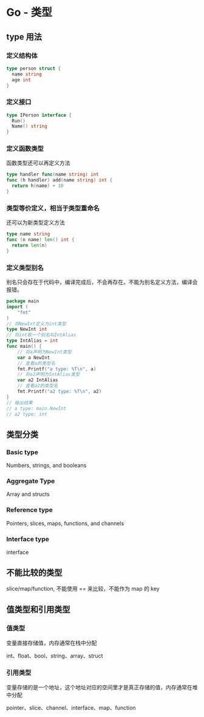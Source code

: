 # Go - 类型

## type 用法

### 定义结构体

```go
type person struct {
  name string
  age int
}
```

### 定义接口

```go
type IPerson interface {
  Run()
  Name() string
}
```

### 定义函数类型

函数类型还可以再定义方法

```go
type handler func(name string) int
func (h handler) add(name string) int {
  return h(name) + 10
}
```

### 类型等价定义，相当于类型重命名

还可以为新类型定义方法

```go
type name string
func (n name) len() int {
  return len(n)
}
```

### 定义类型别名

别名只会存在于代码中，编译完成后，不会再存在。不能为别名定义方法，编译会报错。

```go
package main
import (
    "fmt"
)
// 将NewInt定义为int类型
type NewInt int
// 将int取一个别名叫IntAlias
type IntAlias = int
func main() {
    // 将a声明为NewInt类型
    var a NewInt
    // 查看a的类型名
    fmt.Printf("a type: %T\n", a)
    // 将a2声明为IntAlias类型
    var a2 IntAlias
    // 查看a2的类型名
    fmt.Printf("a2 type: %T\n", a2)
}
// 输出结果
// a type: main.NewInt
// a2 type: int
```

## 类型分类

### Basic type

Numbers, strings, and booleans

### Aggregate Type

Array and structs

### Reference type

Pointers, slices, maps, functions, and channels

### Interface type

interface

## 不能比较的类型

slice/map/function, 不能使用 == 来比较，不能作为 map 的 key

## 值类型和引用类型 

### 值类型

变量直接存储值，内存通常在栈中分配

int、float、bool、string、array、struct

### 引用类型

变量存储的是一个地址，这个地址对应的空间里才是真正存储的值，内存通常在堆中分配

pointer、slice、channel、interface、map、function